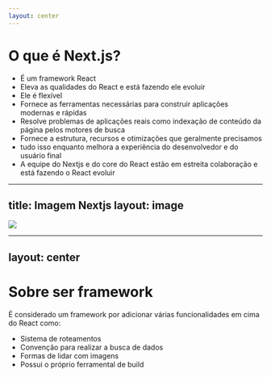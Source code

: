 ```yaml
---
layout: center
---
```

# O que é Next.js?

- É um framework React
- Eleva as qualidades do React e está fazendo ele evoluir
- Ele é flexível
- Fornece as ferramentas necessárias para construir aplicações modernas e rápidas
- Resolve problemas de aplicações reais como indexação de conteúdo da página pelos motores de busca
- Fornece a estrutura, recursos e otimizações que geralmente precisamos
- tudo isso enquanto melhora a experiência do desenvolvedor e do usuário final
- A equipe do Nextjs e do core do React estão em estreita colaboração e está fazendo o React evoluir

---
title: Imagem Nextjs
layout: image
---

![](/example--nextjs.png)

---
layout: center
---

# Sobre ser framework

É considerado um framework por adicionar várias funcionalidades em cima do React como:
- Sistema de roteamentos
- Convenção para realizar a busca de dados
- Formas de lidar com imagens
- Possui o próprio ferramental de build
